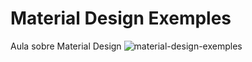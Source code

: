 # Material Design Exemples
Aula sobre Material Design
![material-design-exemples](https://github.com/ricardodbianco/android-material/assets/88116958/d38de23b-c63b-4607-bf76-4933a4fddb4e)
